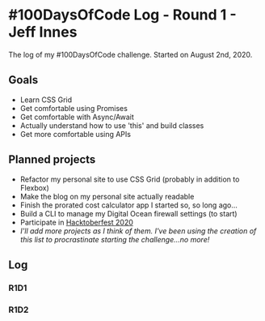 # #100DaysOfCode Log - Round 1 - Jeff Innes

The log of my #100DaysOfCode challenge. Started on August 2nd, 2020.

## Goals
- Learn CSS Grid
- Get comfortable using Promises
- Get comfortable with Async/Await
- Actually understand how to use 'this' and build classes
- Get more comfortable using APIs

## Planned projects
- Refactor my personal site to use CSS Grid (probably in addition to Flexbox)
- Make the blog on my personal site actually readable
- Finish the prorated cost calculator app I started so, so long ago...
- Build a CLI to manage my Digital Ocean firewall settings (to start)
- Participate in [Hacktoberfest 2020](https://hacktoberfest.digitalocean.com/)
- *I'll add more projects as I think of them. I've been using the creation of this list to procrastinate starting the challenge...no more!*

## Log

### R1D1 


### R1D2
